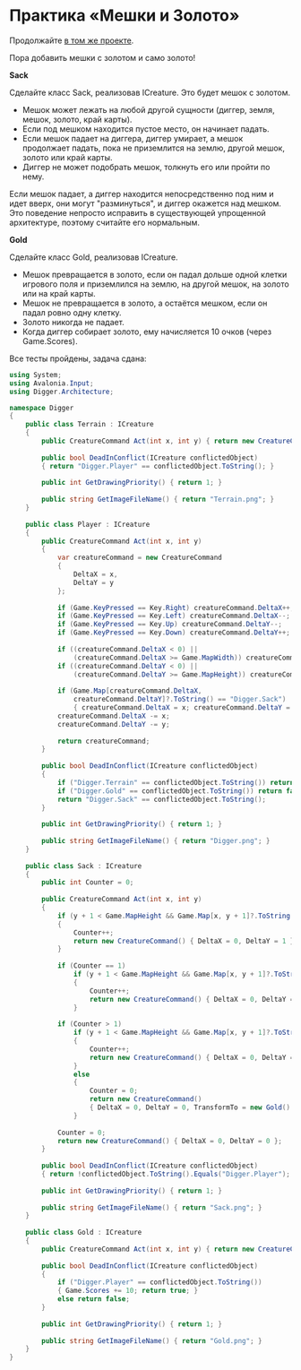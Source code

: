 # Практика «Мешки и Золото»

Продолжайте [в том же проекте](Digger.zip).

Пора добавить мешки с золотом и само золото!

**Sack**

Сделайте класс Sack, реализовав ICreature. Это будет мешок с золотом.
- Мешок может лежать на любой другой сущности (диггер, земля, мешок, золото, край карты).
- Если под мешком находится пустое место, он начинает падать.
- Если мешок падает на диггера, диггер умирает, а мешок продолжает падать, пока не приземлится на землю, другой мешок, золото или край карты.
- Диггер не может подобрать мешок, толкнуть его или пройти по нему.

Если мешок падает, а диггер находится непосредственно под ним и идет вверх, они могут "разминуться", и диггер окажется над мешком. Это поведение непросто исправить в существующей упрощенной архитектуре, поэтому считайте его нормальным.

**Gold**

Сделайте класс Gold, реализовав ICreature.
- Мешок превращается в золото, если он падал дольше одной клетки игрового поля и приземлился на землю, на другой мешок, на золото или на край карты.
- Мешок не превращается в золото, а остаётся мешком, если он падал ровно одну клетку.
- Золото никогда не падает.
- Когда диггер собирает золото, ему начисляется 10 очков (через Game.Scores).


Все тесты пройдены, задача сдана:
```cs
using System;
using Avalonia.Input;
using Digger.Architecture;

namespace Digger
{
    public class Terrain : ICreature
    {
        public CreatureCommand Act(int x, int y) { return new CreatureCommand(); }
    
        public bool DeadInConflict(ICreature conflictedObject)
        { return "Digger.Player" == conflictedObject.ToString(); }
    
        public int GetDrawingPriority() { return 1; }
    
        public string GetImageFileName() { return "Terrain.png"; }
    }
    
    public class Player : ICreature
    {
        public CreatureCommand Act(int x, int y)
        {
            var creatureCommand = new CreatureCommand
            {
                DeltaX = x,
                DeltaY = y
            };
    
            if (Game.KeyPressed == Key.Right) creatureCommand.DeltaX++;
            if (Game.KeyPressed == Key.Left) creatureCommand.DeltaX--;
            if (Game.KeyPressed == Key.Up) creatureCommand.DeltaY--;
            if (Game.KeyPressed == Key.Down) creatureCommand.DeltaY++;
    
            if ((creatureCommand.DeltaX < 0) ||
                (creatureCommand.DeltaX >= Game.MapWidth)) creatureCommand.DeltaX = x;
            if ((creatureCommand.DeltaY < 0) ||
                (creatureCommand.DeltaY >= Game.MapHeight)) creatureCommand.DeltaY = y;
    
            if (Game.Map[creatureCommand.DeltaX,
                creatureCommand.DeltaY]?.ToString() == "Digger.Sack")
                { creatureCommand.DeltaX = x; creatureCommand.DeltaY = y; }
            creatureCommand.DeltaX -= x;
            creatureCommand.DeltaY -= y;
    
            return creatureCommand;
        }
    
        public bool DeadInConflict(ICreature conflictedObject)
        {
            if ("Digger.Terrain" == conflictedObject.ToString()) return false;
            if ("Digger.Gold" == conflictedObject.ToString()) return false;
            return "Digger.Sack" == conflictedObject.ToString();
        }
    
        public int GetDrawingPriority() { return 1; }
    
        public string GetImageFileName() { return "Digger.png"; }
    }
    
    public class Sack : ICreature
    {
        public int Counter = 0;
    
        public CreatureCommand Act(int x, int y)
        {
            if (y + 1 < Game.MapHeight && Game.Map[x, y + 1]?.ToString() == null)
            {
                Counter++;
                return new CreatureCommand() { DeltaX = 0, DeltaY = 1 };
            }
    
            if (Counter == 1)
                if (y + 1 < Game.MapHeight && Game.Map[x, y + 1]?.ToString() == "Digger.Player")
                {
                    Counter++;
                    return new CreatureCommand() { DeltaX = 0, DeltaY = 1 };
                }
    
            if (Counter > 1)
                if (y + 1 < Game.MapHeight && Game.Map[x, y + 1]?.ToString() == "Digger.Player")
                {
                    Counter++;
                    return new CreatureCommand() { DeltaX = 0, DeltaY = 1 };
                }
                else
                {
                    Counter = 0;
                    return new CreatureCommand()
                    { DeltaX = 0, DeltaY = 0, TransformTo = new Gold() };
                }
    
            Counter = 0;
            return new CreatureCommand() { DeltaX = 0, DeltaY = 0 };
        }
    
        public bool DeadInConflict(ICreature conflictedObject)
        { return !conflictedObject.ToString().Equals("Digger.Player"); }
    
        public int GetDrawingPriority() { return 1; }
    
        public string GetImageFileName() { return "Sack.png"; }
    }
    
    public class Gold : ICreature
    {
        public CreatureCommand Act(int x, int y) { return new CreatureCommand(); }
    
        public bool DeadInConflict(ICreature conflictedObject)
        {
            if ("Digger.Player" == conflictedObject.ToString())
            { Game.Scores += 10; return true; }
            else return false;
        }
    
        public int GetDrawingPriority() { return 1; }
    
        public string GetImageFileName() { return "Gold.png"; }
    }
}
```
